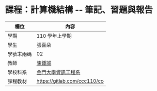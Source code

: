 # 課程：計算機結構 -- 筆記、習題與報告

欄位 | 內容
-----|--------
學期 | 110 學年上學期
學生 |  張喜朵
學號末兩碼 | 02
教師 | [陳鍾誠](https://www.nqu.edu.tw/educsie/index.php?act=blog&code=list&ids=4)
學校科系 | [金門大學資訊工程系](https://www.nqu.edu.tw/educsie/index.php)
課程教材 | https://gitlab.com/ccc110/co

